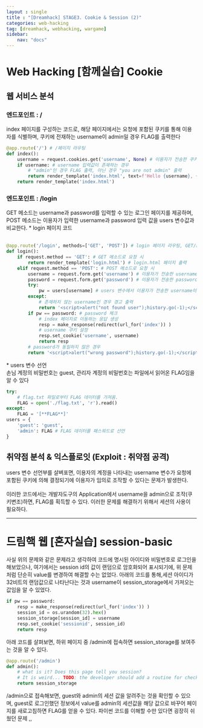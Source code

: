 ```yaml
---
layout : single
title : "[Dreamhack] STAGE3. Cookie & Session (2)"
categories: web-hacking
tag: [dreamhack, webhacking, wargame]
sidebar:
    nav: "docs"
---
```

# Web Hacking [함께실습] Cookie
## 웹 서비스 분석
### 엔드포인트 : /
index 페이지를 구성하는 코드로, 해당 페이지에서는 요청에 포함된 쿠키를 통해 이용자를 식별하며, 쿠키에 전재하는 username이 admin일 경우 FLAG를 출력한다
```python
@app.route('/') # /페이지 라우팅
def index():
    username = request.cookies.get('username', None) # 이용자가 전송한 쿠키의 username 입력값을 가져옴
    if username: # username 입력값이 존재하는 경우
        # "admin"인 경우 FLAG 출력, 아닌 경우 "you are not admin" 출력
        return render_template('index.html', text=f'Hello {username}, {"flag is " + FLAG if username == "admin" else "you are not admin"}') 
    return render_template('index.html')
```

### 엔드포인트 : /login
GET 메소드는 username과 password를 입력할 수 있는 로그인 페이지를 제공하며, POST 메소드는 이용자가 입력한 username과 password 입력 값을 users 변수값과 비교한다.
\* login 페이지 코드 <br><br>
```python
@app.route('/login', methods=['GET', 'POST']) # login 페이지 라우팅, GET/POST 메소드로 접근 가능
def login():
    if request.method == 'GET': # GET 메소드로 요청 시
        return render_template('login.html') # login.html 페이지 출력
    elif request.method == 'POST': # POST 메소드로 요청 시
        username = request.form.get('username') # 이용자가 전송한 username 입력값을 가져옴
        password = request.form.get('password') # 이용자가 전송한 password 입력값을 가져옴
        try:
            pw = users[username] # users 변수에서 이용자가 전송한 username이 존재하는지 확인
        except: 
            # 존재하지 않는 username인 경우 경고 출력
            return '<script>alert("not found user");history.go(-1);</script>' 
        if pw == password: # password 체크
            # index 페이지로 이동하는 응답 생성
            resp = make_response(redirect(url_for('index')) ) 
            # username 쿠키 설정
            resp.set_cookie('username', username) 
            return resp 
        # password가 동일하지 않은 경우
        return '<script>alert("wrong password");history.go(-1);</script>' 
```

\* users 변수 선언<br>
손님 계정의 비밀번호는 guest, 관리자 계정의 비밀번호는 파일에서 읽어온 FLAG임을 알 수 있다
```python
try:
    # flag.txt 파일로부터 FLAG 데이터를 가져옴.
    FLAG = open('./flag.txt', 'r').read() 
except:
    FLAG = '[**FLAG**]'
users = {
    'guest': 'guest',
    'admin': FLAG # FLAG 데이터를 패스워드로 선언
}
```

## 취약점 분석 & 익스플로잇 (Exploit : 취약점 공격)
users 변수 선언부를 살벼포면, 이용자의 계정을 나타내는 username 변수가 요청에 포함된 쿠키에 의해 결정되기에 이용자가 임의로 조작할 수 있다는 문제가 발생한다.
<br><br>
이러한 코드에서는 개발자도구의 Application에서 username을 admin으로 조작(쿠키변조)하면, FLAG를 획득할 수 있다. 이러한 문제를 해결하기 위해서 세션의 사용이 필요하다.

---

# 드림핵 웹 [혼자실습] session-basic
사실 위의 문제와 같은 문제라고 생각하여 코드에 명시된 아이디와 비밀번호로 로그인을 해보았으나, 여기에서는 session id의 값이 랜덤으로 암호화되어 표시되기에, 위 문제처럼 단순히 value를 변경하여 해결할 수는 없었다. 아래의 코드를 통해,세션 아이디가 32비트의 랜덤값으로 나타난다는 것과 username이 session_storage에서 가져오는 값임을 알 수 있었다.

```python
if pw == password:
    resp = make_response(redirect(url_for('index')) )
    session_id = os.urandom(32).hex()
    session_storage[session_id] = username
    resp.set_cookie('sessionid', session_id)
    return resp 
```
아래 코드를 살펴보면, 하위 페이지 중 /admin에 접속하면 session_storage를 보여주는 것을 알 수 있다. 
```python
@app.route('/admin')
def admin():
    # what is it? Does this page tell you session? 
    # It is weird... TODO: the developer should add a routine for checking privilege 
    return session_storage
```
/admin으로 접속해보면, guest와 admin의 세션 값을 알려주는 것을 확인할 수 있으며, guest로 로그인했던 정보에서 value를 admin의 세션값을 해당 값으로 바꾸어 페이지를 새로고침하면 FLAG를 얻을 수 있다. 파이썬 코드를 이해할 수만 있다면 굉장히 쉬웠던 문제 ,,
